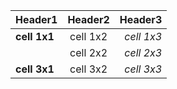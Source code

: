 |  <center>Header1</center> |  <center>Header2</center> |  <center>Header3</center> |
|:--------|:--------:|--------:|
|**cell 1x1** | <center>cell 1x2 </center> |*cell 1x3* |
| | <center>cell 2x2 </center> |*cell 2x3* |
|**cell 3x1** | <center>cell 3x2 </center> |*cell 3x3* |
